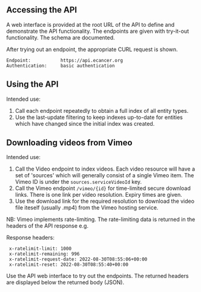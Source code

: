 ## Accessing the API

A web interface is provided at the root URL of the API to define and 
demonstrate the API functionality. The endpoints are given with 
try-it-out functionality. The schema are documented.

After trying out an endpoint, the appropriate CURL request is shown.

~~~
Endpoint:           https://api.ecancer.org
Authentication:     basic authentication
~~~

## Using the API

Intended use:

1. Call each endpoint repeatedly to obtain a full index of all entity types.
2. Use the last-update filtering to keep indexes up-to-date for entities which have changed since the initial index was created.

## Downloading videos from Vimeo

Intended use:

1. Call the Video endpoint to index videos. Each video resource will have
a set of 'sources' which will generally consist of a single Vimeo item.
The Vimeo ID is under the `sources.serviceVideoId` key.
2. Call the Vimeo endpoint `/vimeo/{id}` for time-limited secure download
links. There is one link per video resolution. Expiry times are given.
3. Use the download link for the required resolution to download the video
file iteself (usually .mp4) from the Vimeo hosting service.

NB: Vimeo implements rate-limiting. The rate-limiting data is returned
in the headers of the API response e.g.

Response headers:
~~~
 x-ratelimit-limit: 1000 
 x-ratelimit-remaining: 996 
 x-ratelimit-request-date: 2022-08-30T08:55:06+00:00 
 x-ratelimit-reset: 2022-08-30T08:55:40+00:00 
~~~

Use the API web interface to try out the endpoints. The returned
headers are displayed below the returned body (JSON).
